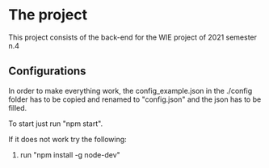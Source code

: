 # The project

This project consists of the back-end for the WIE project of 2021 semester n.4

## Configurations

In order to make everything work, the config_example.json in the ./config folder has to be copied and renamed to "config.json" and the json has to be filled.

To start just run "npm start".

If it does not work try the following:

1. run "npm install -g node-dev"
